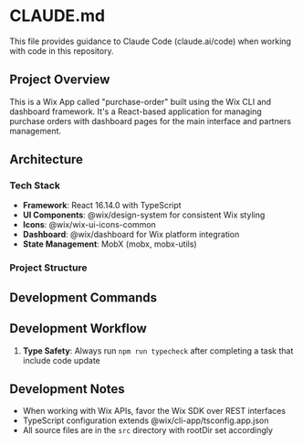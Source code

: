 # CLAUDE.md

This file provides guidance to Claude Code (claude.ai/code) when working with code in this repository.

## Project Overview

This is a Wix App called "purchase-order" built using the Wix CLI and dashboard framework. It's a React-based application for managing purchase orders with dashboard pages for the main interface and partners management.

## Architecture

### Tech Stack
- **Framework**: React 16.14.0 with TypeScript
- **UI Components**: @wix/design-system for consistent Wix styling
- **Icons**: @wix/wix-ui-icons-common
- **Dashboard**: @wix/dashboard for Wix platform integration
- **State Management**: MobX (mobx, mobx-utils)

### Project Structure

## Development Commands


## Development Workflow

1. **Type Safety**: Always run `npm run typecheck` after completing a task that include code update

## Development Notes
- When working with Wix APIs, favor the Wix SDK over REST interfaces
- TypeScript configuration extends @wix/cli-app/tsconfig.app.json
- All source files are in the `src` directory with rootDir set accordingly